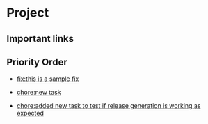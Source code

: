 # Project

## Important links

## Priority Order

- [fix:this is a sample fix](tasks/20250731_192530.md)
- [chore:new task](tasks/20250731_193000.md)

- [chore:added new task to test if release generation is working as expected](tasks/20250731_195353.md)
